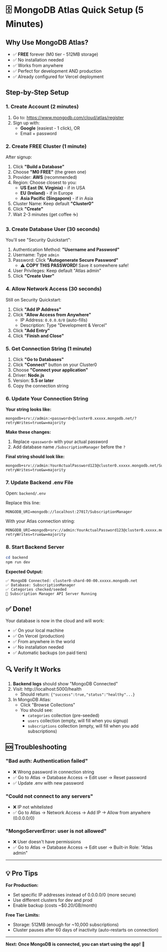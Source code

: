 # 🗄️ MongoDB Atlas Quick Setup (5 Minutes)

## Why Use MongoDB Atlas?
- ✅ **FREE** forever (M0 tier - 512MB storage)
- ✅ No installation needed
- ✅ Works from anywhere
- ✅ Perfect for development AND production
- ✅ Already configured for Vercel deployment

## Step-by-Step Setup

### 1. Create Account (2 minutes)
1. Go to: https://www.mongodb.com/cloud/atlas/register
2. Sign up with:
   - **Google** (easiest - 1 click), OR
   - Email + password

### 2. Create FREE Cluster (1 minute)
After signup:
1. Click **"Build a Database"**
2. Choose **"M0 FREE"** (the green one)
3. Provider: **AWS** (recommended)
4. Region: Choose closest to you:
   - **US East (N. Virginia)** - if in USA
   - **EU (Ireland)** - if in Europe
   - **Asia Pacific (Singapore)** - if in Asia
5. Cluster Name: Keep default **"Cluster0"**
6. Click **"Create"**
7. Wait 2-3 minutes (get coffee ☕)

### 3. Create Database User (30 seconds)
You'll see "Security Quickstart":
1. Authentication Method: **"Username and Password"**
2. Username: Type `admin`
3. Password: Click **"Autogenerate Secure Password"**
   - ⚠️ **COPY THIS PASSWORD!** Save it somewhere safe!
4. User Privileges: Keep default "Atlas admin"
5. Click **"Create User"**

### 4. Allow Network Access (30 seconds)
Still on Security Quickstart:
1. Click **"Add IP Address"**
2. Click **"Allow Access from Anywhere"**
   - IP Address: `0.0.0.0/0` (auto-fills)
   - Description: Type "Development & Vercel"
3. Click **"Add Entry"**
4. Click **"Finish and Close"**

### 5. Get Connection String (1 minute)
1. Click **"Go to Databases"**
2. Click **"Connect"** button on your Cluster0
3. Choose **"Connect your application"**
4. Driver: **Node.js**
5. Version: **5.5 or later**
6. Copy the connection string

### 6. Update Your Connection String

**Your string looks like:**
```
mongodb+srv://admin:<password>@cluster0.xxxxx.mongodb.net/?retryWrites=true&w=majority
```

**Make these changes:**
1. Replace `<password>` with your actual password
2. Add database name `/SubscriptionManager` before the `?`

**Final string should look like:**
```
mongodb+srv://admin:YourActualPassword123@cluster0.xxxxx.mongodb.net/SubscriptionManager?retryWrites=true&w=majority
```

### 7. Update Backend .env File

Open: `backend/.env`

Replace this line:
```env
MONGODB_URI=mongodb://localhost:27017/SubscriptionManager
```

With your Atlas connection string:
```env
MONGODB_URI=mongodb+srv://admin:YourActualPassword123@cluster0.xxxxx.mongodb.net/SubscriptionManager?retryWrites=true&w=majority
```

### 8. Start Backend Server
```powershell
cd backend
npm run dev
```

**Expected Output:**
```
✅ MongoDB Connected: cluster0-shard-00-00.xxxxx.mongodb.net
✅ Database: SubscriptionManager
✅ Categories checked/seeded
🚀 Subscription Manager API Server Running
```

## ✅ Done!

Your database is now in the cloud and will work:
- ✅ On your local machine
- ✅ On Vercel (production)
- ✅ From anywhere in the world
- ✅ No installation needed
- ✅ Automatic backups (on paid tiers)

## 🔍 Verify It Works

1. **Backend logs** should show "MongoDB Connected"
2. Visit: http://localhost:5000/health
   - Should return: `{"success":true,"status":"healthy"...}`
3. In MongoDB Atlas:
   - Click "Browse Collections"
   - You should see:
     - `categories` collection (pre-seeded)
     - `users` collection (empty, will fill when you signup)
     - `subscriptions` collection (empty, will fill when you add subscriptions)

## 🆘 Troubleshooting

### "Bad auth: Authentication failed"
- ❌ Wrong password in connection string
- ✅ Go to Atlas → Database Access → Edit user → Reset password
- ✅ Update .env with new password

### "Could not connect to any servers"
- ❌ IP not whitelisted
- ✅ Go to Atlas → Network Access → Add IP → Allow from anywhere (0.0.0.0/0)

### "MongoServerError: user is not allowed"
- ❌ User doesn't have permissions
- ✅ Go to Atlas → Database Access → Edit user → Built-in Role: "Atlas admin"

---

## 💡 Pro Tips

**For Production:**
- Set specific IP addresses instead of 0.0.0.0/0 (more secure)
- Use different clusters for dev and prod
- Enable backup (costs ~$0.20/GB/month)

**Free Tier Limits:**
- Storage: 512MB (enough for ~10,000 subscriptions)
- Cluster pauses after 60 days of inactivity (auto-restarts on connection)

---

**Next: Once MongoDB is connected, you can start using the app!** 🚀
